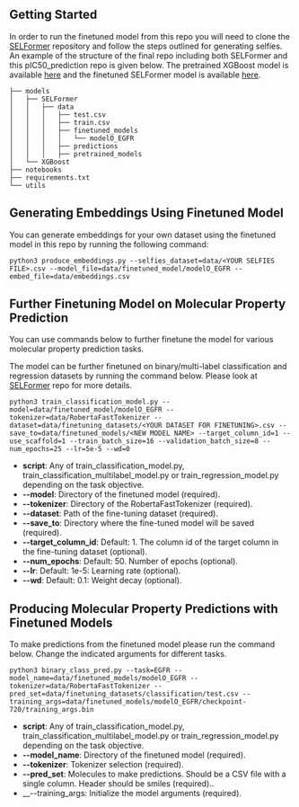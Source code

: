 
## Getting Started

In order to run the finetuned model from this repo you will need to clone the [SELFormer](https://github.com/HUBioDataLab/SELFormer) repository and follow the steps outlined for generating selfies. An example of the structure of the final repo including both SELFormer and this pIC50_prediction repo is given below. The pretrained XGBoost model is available [here](https://drive.google.com/file/d/1Jb6x7HL1UyJMzzeEyqN8EDZ3YrFn58Jp/view?usp=sharing) and the finetuned SELFormer model is available [here](https://drive.google.com/file/d/1S55g0ld8iqA4F2m__ghR6hgkIKWN6Xo9/view?usp=drive_link). 


```
├── models
│   ├── SELFormer
│   │   ├── data
│   │   │   ├── test.csv
│   │   │   ├── train.csv
│   │   │   ├── finetuned_models
│   │   │   │   └── modelO_EGFR
│   │   │   ├── predictions
│   │   │   ├── pretrained_models
│   └── XGBoost
├── notebooks
├── requirements.txt
└── utils
```

## Generating Embeddings Using Finetuned Model

You can generate embeddings for your own dataset using the finetuned model in this repo by running the following command:

```
python3 produce_embeddings.py --selfies_dataset=data/<YOUR SELFIES FILE>.csv --model_file=data/finetuned_model/modelO_EGFR --embed_file=data/embeddings.csv
```

## Further Finetuning Model on Molecular Property Prediction

You can use commands below to further finetune the model for various molecular property prediction tasks. 


The model can be further finetuned on binary/multi-label classification and regression datasets by running the command below. Please look at [SELFormer](https://github.com/HUBioDataLab/SELFormer) repo for more details.

```
python3 train_classification_model.py --model=data/finetuned_model/modelO_EGFR --tokenizer=data/RobertaFastTokenizer --dataset=data/finetuning_datasets/<YOUR DATASET FOR FINETUNING>.csv --save_to=data/finetuned_models/<NEW MODEL NAME> --target_column_id=1 --use_scaffold=1 --train_batch_size=16 --validation_batch_size=8 --num_epochs=25 --lr=5e-5 --wd=0
```
* __script__: Any of train_classification_model.py, train_classification_multilabel_model.py or train_regression_model.py depending on the task objective. 
* __--model__: Directory of the finetuned model (required).
* __--tokenizer__: Directory of the RobertaFastTokenizer (required).
* __--dataset__: Path of the fine-tuning dataset (required).
* __--save_to__: Directory where the fine-tuned model will be saved (required).
* __--target_column_id__: Default: 1. The column id of the target column in the fine-tuning dataset (optional).
* __--num_epochs__: Default: 50. Number of epochs (optional).
* __--lr__: Default: 1e-5: Learning rate (optional).
* __--wd__: Default: 0.1: Weight decay (optional).

## Producing Molecular Property Predictions with Finetuned Models

To make predictions from the finetuned model please run the command below. Change the indicated arguments for different tasks. 

```
python3 binary_class_pred.py --task=EGFR --model_name=data/finetuned_models/modelO_EGFR --tokenizer=data/RobertaFastTokenizer --pred_set=data/finetuning_datasets/classification/test.csv --training_args=data/finetuned_models/modelO_EGFR/checkpoint-720/training_args.bin
```
* __script__: Any of train_classification_model.py, train_classification_multilabel_model.py or train_regression_model.py depending on the task objective. 
* __--model_name__: Directory of the finetuned model (required).
* __--tokenizer__: Tokenizer selection (required).
* __--pred_set__: Molecules to make predictions. Should be a CSV file with a single column. Header should be smiles (required)..
* __--training_args: Initialize the model arguments (required).



